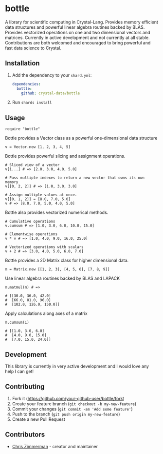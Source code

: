 # bottle

A library for scientific computing in Crystal-Lang.  Provides memory efficient
data structures and powerful linear algebra routines backed by BLAS.  Provides
vectorized operations on one and two dimensional vectors and matrices.  Currently in
active development and not currently at all stable.  Contributions are both
welcomed and encouraged to bring powerful and fast data science to Crystal.

## Installation

1. Add the dependency to your `shard.yml`:

   ```yaml
   dependencies:
     bottle:
       github: crystal-data/bottle
   ```

2. Run `shards install`

## Usage

```crystal
require "bottle"
```

Bottle provides a Vector class as a powerful one-dimensional data structure

```crystal
v = Vector.new [1, 2, 3, 4, 5]
```

Bottle provides powerful slicing and assignment operations.

```crystal
# Sliced view of a vector
v[1...] # => [2.0, 3.0, 4.0, 5.0]

# Pass multiple indexes to return a new vector that owns its own memory
v[[0, 2, 2]] # => [1.0, 3.0, 3.0]

# Assign multiple values at once.
v[[0, 1, 2]] = [8.0, 7.0, 5.0]
v # => [8.0, 7.0, 5.0, 4.0, 5.0]
```

Bottle also provides vectorized numerical methods.

```crystal
# Cumulative operations
v.cumsum # => [1.0, 3.0, 6.0, 10.0, 15.0]

# Elementwise operations
v * v # => [1.0, 4.0, 9.0, 16.0, 25.0]

# Vectorized operations with scalars
v + 2 # => [3.0, 4.0, 5.0, 6.0, 7.0]
```

Bottle provides a 2D Matrix class for higher dimensional data.

```crystal
m = Matrix.new [[1, 2, 3], [4, 5, 6], [7, 8, 9]]
```

Use linear algebra routines backed by BLAS and LAPACK

```crystal
m.matmul(m) # =>

# [[30.0, 36.0, 42.0]
#  [66.0, 81.0, 96.0]
#  [102.0, 126.0, 150.0]]
```

Apply calculations along axes of a matrix

```crystal
m.cumsum(1)

# [[1.0, 3.0, 6.0]
#  [4.0, 9.0, 15.0]
#  [7.0, 15.0, 24.0]]
```

## Development

This library is currently in very active development and I would love any help I can get!

## Contributing

1. Fork it (<https://github.com/your-github-user/bottle/fork>)
2. Create your feature branch (`git checkout -b my-new-feature`)
3. Commit your changes (`git commit -am 'Add some feature'`)
4. Push to the branch (`git push origin my-new-feature`)
5. Create a new Pull Request

## Contributors

- [Chris Zimmerman](https://github.com/christopherzimmerman) - creator and maintainer
